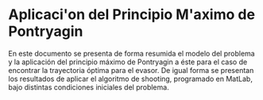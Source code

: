 # Aplicaci'on del Principio M'aximo de Pontryagin

En este documento se presenta de forma resumida el modelo del problema y la aplicación del principio máximo de Pontryagin a éste para el caso de encontrar la trayectoria óptima para el evasor. De igual forma se presentan los resultados de aplicar el algoritmo de shooting, programado en MatLab, bajo distintas condiciones iniciales del problema.
